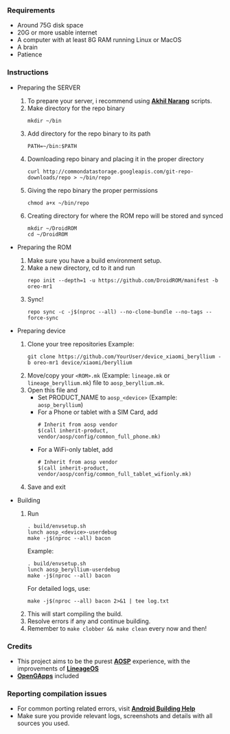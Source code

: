 ### Requirements
- Around 75G disk space
- 20G or more usable internet
- A computer with at least 8G RAM running Linux or MacOS
- A brain
- Patience

### Instructions
- Preparing the SERVER
    1. To prepare your server, i recommend using [**Akhil Narang**](https://github.com/akhilnarang/scripts) scripts.
    2. Make directory for the repo binary
        ```
        mkdir ~/bin
        ```
    3. Add directory for the repo binary to its path
        ```
        PATH=~/bin:$PATH
        ```
    4. Downloading repo binary and placing it in the proper directory
        ```
        curl http://commondatastorage.googleapis.com/git-repo-downloads/repo > ~/bin/repo
        ```
    5. Giving the repo binary the proper permissions
        ```
        chmod a+x ~/bin/repo
        ```
    6. Creating directory for where the ROM repo will be stored and synced
        ```
        mkdir ~/DroidROM
        cd ~/DroidROM
        ```

- Preparing the ROM
    1. Make sure you have a build environment setup.
    2. Make a new directory, cd to it and run
        ```
        repo init --depth=1 -u https://github.com/DroidROM/manifest -b oreo-mr1
        ```
    3. Sync!
        ```
        repo sync -c -j$(nproc --all) --no-clone-bundle --no-tags --force-sync
        ```

- Preparing device
    1. Clone your tree repositories
        Example:
          ```
          git clone https://github.com/YourUser/device_xiaomi_beryllium -b oreo-mr1 device/xiaomi/beryllium
          ```
    2. Move/copy your `<ROM>.mk` (Example: `lineage.mk` or `lineage_beryllium.mk`) file to `aosp_beryllium.mk`.
    3. Open this file and
        - Set PRODUCT_NAME to `aosp_<device>` (Example: `aosp_beryllium`)
        - For a Phone or tablet with a SIM Card, add
            ```
            # Inherit from aosp vendor
            $(call inherit-product, vendor/aosp/config/common_full_phone.mk)
            ```
        - For a WiFi-only tablet, add
            ```
            # Inherit from aosp vendor
            $(call inherit-product, vendor/aosp/config/common_full_tablet_wifionly.mk)
            ```
    4. Save and exit

- Building
    1. Run
        ```
        . build/envsetup.sh
        lunch aosp_<device>-userdebug
        make -j$(nproc --all) bacon
        ```
        Example:
        ```
        . build/envsetup.sh
        lunch aosp_beryllium-userdebug
        make -j$(nproc --all) bacon
        ```
        For detailed logs, use:
        ```
        make -j$(nproc --all) bacon 2>&1 | tee log.txt
        ```
    2. This will start compiling the build.
    3. Resolve errors if any and continue building.
    4. Remember to `make clobber && make clean` every now and then!

### Credits
- This project aims to be the purest [**AOSP**](https://android.googlesource.com/) experience, with the improvements of [**LineageOS**](https://github.com/LineageOS)
- [**OpenGApps**](https://github.com/opengapps) included

### Reporting compilation issues
- For common porting related errors, visit [**Android Building Help**](https://t.me/AndroidBuildersHelp)
- Make sure you provide relevant logs, screenshots and details with all sources you used.
